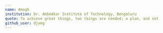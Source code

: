 ```yaml
---
name: Amogh
institution: Dr. Ambedkar Institute of Technology, Bengaluru
quote: To achieve great things, two things are needed; a plan, and not quite enough time - Leonard
github_user: djamg
---
```


